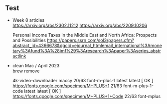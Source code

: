 ## Test
- Week 8 articles  
  https://arxiv.org/abs/2302.11212
  https://arxiv.org/abs/2209.10206
  
  Personal Income Taxes in the Middle East and North Africa: Prospects and Possibilities
  https://papers.ssrn.com/sol3/papers.cfm?abstract_id=4366678&dgcid=ejournal_htmlemail_international%3Amonetary%3Afund%3A%28imf%29%3Aresearch%3Apaper%3Aseries_abstractlink
- clean Mac / April 2023  
  brew  remove
  
  4k-video-downloader
  maccy
  20/63  font-m-plus-1               latest                                             latest                                                  [   OK   ]  https://fonts.google.com/specimen/M+PLUS+1
  21/63  font-m-plus-1-code          latest                                             latest                                                  [   OK   ]  https://fonts.google.com/specimen/M+PLUS+1+Code
  22/63  font-mplus